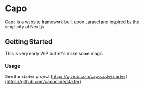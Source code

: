 # Capo

Capo is a website framework built upon Laravel and inspired by the simplicity of Next.js

## Getting Started

This is very early WIP but let's make some magic

### Usage

See the starter project [https://github.com/capocode/starter](https://github.com/capocode/starter)
